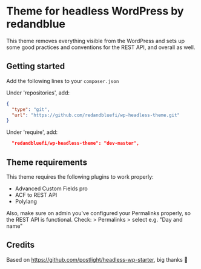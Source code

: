 # Theme for headless WordPress by redandblue

This theme removes everything visible from the WordPress and sets up
some good practices and conventions for the REST API, and overall as well.

## Getting started

Add the following lines to your `composer.json`

Under 'repositories', add:

```json
{
  "type": "git",
  "url": "https://github.com/redandbluefi/wp-headless-theme.git"
}
```

Under 'require', add:

```json
  "redandbluefi/wp-headless-theme": "dev-master",
```

## Theme requirements

This theme requires the following plugins to work properly:

* Advanced Custom Fields pro
* ACF to REST API
* Polylang

Also, make sure on admin you've configured your Permalinks properly, so the
REST API is functional. Check: > Permalinks > select e.g. "Day and name"

## Credits

Based on https://github.com/postlight/headless-wp-starter, big thanks 🙏
